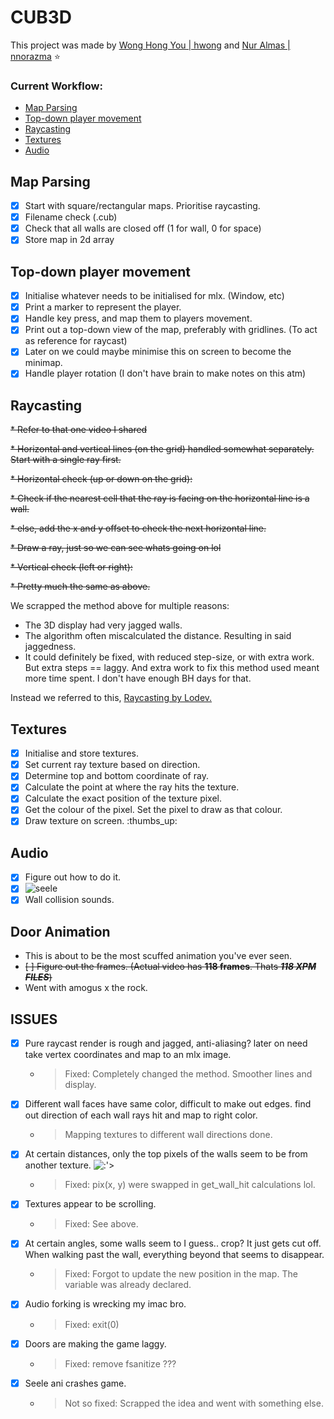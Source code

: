 # CUB3D 

This project was made by [Wong Hong You | hwong](https://github.com/thewongwaae) and [Nur Almas | nnorazma](https://github.com/M4rrs) :star:
### **Current Workflow:**
* [Map Parsing](#map-parsing)
* [Top-down player movement](#top-down-player-movement)
* [Raycasting](#raycasting)
* [Textures](#textures)
* [Audio](#audio)

## Map Parsing

* [x] Start with square/rectangular maps. Prioritise raycasting.
* [x] Filename check (.cub)
* [x] Check that all walls are closed off (1 for wall, 0 for space)
* [x] Store map in 2d array

## Top-down player movement

* [x] Initialise whatever needs to be initialised for mlx. (Window, etc)
* [x] Print a marker to represent the player.
* [x] Handle key press, and map them to players movement.
* [x] Print out a top-down view of the map, preferably with gridlines. (To act as reference for raycast)
* [x] Later on we could maybe minimise this on screen to become the minimap.
* [x] Handle player rotation (I don't have brain to make notes on this atm)

## Raycasting

~~* Refer to that one video I shared~~

~~* Horizontal and vertical lines (on the grid) handled somewhat separately. Start with a single ray first.~~

~~* Horizontal check (up or down on the grid):~~

~~* Check if the nearest cell that the ray is facing on the horizontal line is a wall.~~

~~* else, add the x and y offset to check the next horizontal line.~~

~~* Draw a ray, just so we can see whats going on lol~~

~~* Vertical check (left or right):~~

~~* Pretty much the same as above.~~

We scrapped the method above for multiple reasons:
* The 3D display had very jagged walls.
* The algorithm often miscalculated the distance. Resulting in said jaggedness.
* It could definitely be fixed, with reduced step-size, or with extra work. But extra steps == laggy. And extra work to fix this method used meant more time spent. I don't have enough BH days for that.

Instead we referred to this, [Raycasting by Lodev.](https://lodev.org/cgtutor/raycasting.html)

## Textures
* [x] Initialise and store textures.
* [x] Set current ray texture based on direction.
* [x] Determine top and bottom coordinate of ray.
* [x] Calculate the point at where the ray hits the texture.
* [x] Calculate the exact position of the texture pixel.
* [x] Get the colour of the pixel. Set the pixel to draw as that colour.
* [x] Draw texture on screen. :thumbs_up:

## Audio
* [x] Figure out how to do it.
* [x] ![seele](https://cdn.discordapp.com/attachments/989407433858375683/1109866833554706472/3b64fcf0fc783e3f1673f371d48fe802_6020605988926938718_1.webp)
* [x] Wall collision sounds.

## Door Animation
* This is about to be the most scuffed animation you've ever seen.
* ~~[ ] Figure out the frames. (Actual video has **118 frames**. Thats ***118 XPM FILES***)~~
* Went with amogus x the rock.

## ISSUES
* [x] Pure raycast render is rough and jagged, anti-aliasing? later on need take vertex coordinates and map to an mlx image.
	* > Fixed: Completely changed the method. Smoother lines and display.
* [x] Different wall faces have same color, difficult to make out edges. find out direction of each wall rays hit and map to right color.
	* > Mapping textures to different wall directions done.
* [x] At certain distances, only the top pixels of the walls seem to be from another texture.
![:'>](https://cdn.discordapp.com/attachments/981502977003106384/1107985123334422618/Screenshot_2023-05-16_at_18.57.06.png)
	* > Fixed: pix(x, y) were swapped in get_wall_hit calculations lol.
* [x] Textures appear to be scrolling.
	* > Fixed: See above.
* [x] At certain angles, some walls seem to I guess.. crop? It just gets cut off. When walking past the wall, everything beyond that seems to disappear.
	* > Fixed: Forgot to update the new position in the map. The variable was already declared.
* [x] Audio forking is wrecking my imac bro.
	* > Fixed: exit(0)
* [x] Doors are making the game laggy.
	* > Fixed: remove fsanitize ???
* [x] Seele ani crashes game.
	* > Not so fixed: Scrapped the idea and went with something else.
